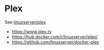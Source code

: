 # Plex

See [linuxserver/plex](https://hub.docker.com/r/linuxserver/plex/)

- https://www.plex.tv
- https://hub.docker.com/r/linuxserver/plex/
- https://github.com/linuxserver/docker-plex
